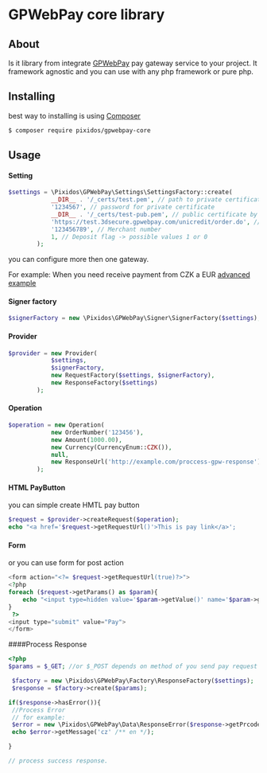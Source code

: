 # GPWebPay core library

## About

Is it library from integrate [GPWebPay](https://www.gpwebpay.cz/) pay gateway service to your project.
It framework agnostic and you can use with any php framework or pure php.

## Installing

best way to installing is using [Composer](http://getcomposer.org/)

```bash
$ composer require pixidos/gpwebpay-core
``` 

## Usage

#### Setting

```php
$settings = \Pixidos\GPWebPay\Settings\SettingsFactory::create(
            __DIR__ . '/_certs/test.pem', // path to private certificate
            '1234567', // password for private certificate
            __DIR__ . '/_certs/test-pub.pem', // public certificate by GPWebPay
            'https://test.3dsecure.gpwebpay.com/unicredit/order.do', // url address to pay gatewey by GPWebPay and selected bank
            '123456789', // Merchant number
            1, // Deposit flag -> possible values 1 or 0
        );
```

you can configure more then one gateway. 

For example: When you need receive payment from CZK a EUR [advanced example](advanced-settings.md)

#### Signer factory
```php
$signerFactory = new \Pixidos\GPWebPay\Signer\SignerFactory($settings);
```

#### Provider

```php
$provider = new Provider(
            $settings,
            $signerFactory,
            new RequestFactory($settings, $signerFactory),
            new ResponseFactory($settings)
        );
```

#### Operation

```php
$operation = new Operation(
            new OrderNumber('123456'),
            new Amount(1000.00),
            new Currency(CurrencyEnum::CZK()),
            null,
            new ResponseUrl('http://example.com/proccess-gpw-response')
        );
```

#### HTML PayButton
you can simple create HMTL pay button
```php
$request = $provider->createRequest($operation);
echo "<a href='$request->getRequestUrl()'>This is pay link</a>';
```
#### Form
or you can use form for post action
```php
<form action="<?= $request->getRequestUrl(true)?>">
<?php
foreach ($request->getParams() as $param){
    echo "<input type=hidden value='$param->getValue()' name='$param->getParamName()'>";
}
 ?>
<input type="submit" value="Pay"> 
</form>
```

####Process Response

```php
<?php
$params = $_GET; //or $_POST depends on method of you send pay request

 $factory = new \Pixidos\GPWebPay\Factory\ResponseFactory($settings);
 $response = $factory->create($params);

if($response->hasError()){
 //Process Error 
 // for example:
 $error = new \Pixidos\GPWebPay\Data\ResponseError($response->getPrcode(), $response->getSrcode());
 echo $error->getMessage('cz' /** en */);

}

// process success response.

```
